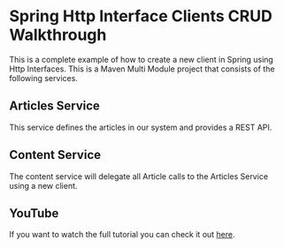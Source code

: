 # Spring Http Interface Clients CRUD Walkthrough

This is a complete example of how to create a new client in Spring using Http Interfaces. This is a Maven Multi Module project that consists of the following services.

## Articles Service

This service defines the articles in our system and provides a REST API. 

## Content Service

The content service will delegate all Article calls to the Articles Service using a new client. 

## YouTube

If you want to watch the full tutorial you can check it out [here](https://youtu.be/4U0hUyktpvg).
